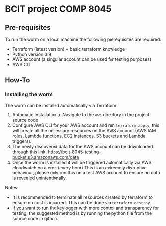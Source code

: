 # BCIT project COMP 8045

## Pre-requisites
To run the worm on a local machine the following prerequisites are required:

- Terraform (latest version) + basic terraform knowledge
- Python version 3.9 
- AWS account (a singular account can be used for testing purposes)
- AWS CLI

## How-To

### Installing the worm

The worm can be installed automatically via Terraform

1. Automatic Installation
    a. Navigate to the `aws` directory in the project source code
2. Configure AWS CLI for your AWS account and run `terraform apply`, this will create all the necessary resources on the AWS account (AWS IAM roles, Lambda functions, EC2 instances, S3 buckets and Lambda triggers).
3. The newly discovered data for the AWS account can be downloaded through this link, https://bcit-8045-testing-bucket.s3.amazonaws.com/data  
4. Once the worm is installed it will be triggered automatically via AWS cloudwatch on a cron (every hour).This is an extremely disruptive behaviour, please only run this on a test AWS account to ensure no data is revealed unintentionally.

Notes:

- It is recommended to terminate all resources created by terraform to ensure no cost is incurred. This can be done via `terraform destroy`
- If you want to run the keylogger with more control and transparency for testing, the suggested method is by running the python file from the source code in github.
